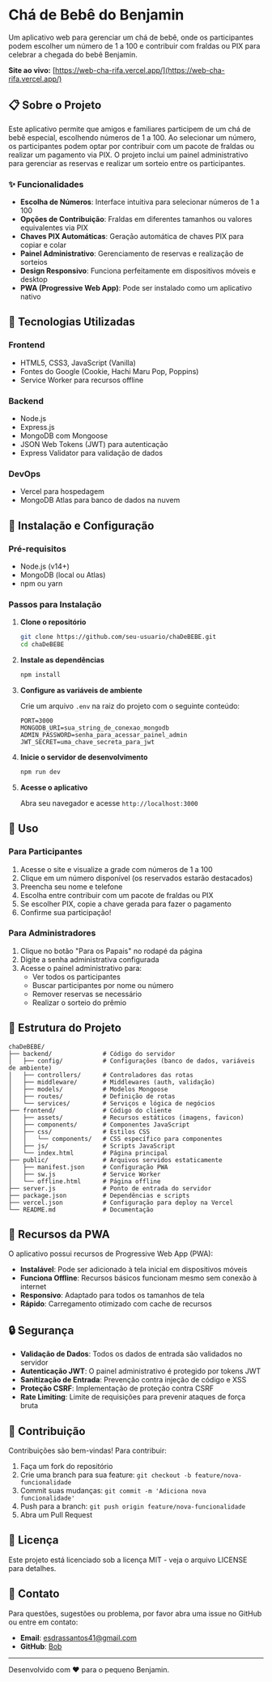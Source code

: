 # Chá de Bebê do Benjamin

Um aplicativo web para gerenciar um chá de bebê, onde os participantes podem escolher um número de 1 a 100 e contribuir com fraldas ou PIX para celebrar a chegada do bebê Benjamin.

**Site ao vivo:** [https://web-cha-rifa.vercel.app/](https://web-cha-rifa.vercel.app/)

## 📋 Sobre o Projeto

Este aplicativo permite que amigos e familiares participem de um chá de bebê especial, escolhendo números de 1 a 100. Ao selecionar um número, os participantes podem optar por contribuir com um pacote de fraldas ou realizar um pagamento via PIX. O projeto inclui um painel administrativo para gerenciar as reservas e realizar um sorteio entre os participantes.

### ✨ Funcionalidades

- **Escolha de Números**: Interface intuitiva para selecionar números de 1 a 100
- **Opções de Contribuição**: Fraldas em diferentes tamanhos ou valores equivalentes via PIX
- **Chaves PIX Automáticas**: Geração automática de chaves PIX para copiar e colar
- **Painel Administrativo**: Gerenciamento de reservas e realização de sorteios
- **Design Responsivo**: Funciona perfeitamente em dispositivos móveis e desktop
- **PWA (Progressive Web App)**: Pode ser instalado como um aplicativo nativo

## 🚀 Tecnologias Utilizadas

### Frontend
- HTML5, CSS3, JavaScript (Vanilla)
- Fontes do Google (Cookie, Hachi Maru Pop, Poppins)
- Service Worker para recursos offline

### Backend
- Node.js
- Express.js
- MongoDB com Mongoose
- JSON Web Tokens (JWT) para autenticação
- Express Validator para validação de dados

### DevOps
- Vercel para hospedagem
- MongoDB Atlas para banco de dados na nuvem

## 🔧 Instalação e Configuração

### Pré-requisitos
- Node.js (v14+)
- MongoDB (local ou Atlas)
- npm ou yarn

### Passos para Instalação

1. **Clone o repositório**
   ```bash
   git clone https://github.com/seu-usuario/chaDeBEBE.git
   cd chaDeBEBE
   ```

2. **Instale as dependências**
   ```bash
   npm install
   ```

3. **Configure as variáveis de ambiente**
   
   Crie um arquivo `.env` na raiz do projeto com o seguinte conteúdo:
   ```
   PORT=3000
   MONGODB_URI=sua_string_de_conexao_mongodb
   ADMIN_PASSWORD=senha_para_acessar_painel_admin
   JWT_SECRET=uma_chave_secreta_para_jwt
   ```

4. **Inicie o servidor de desenvolvimento**
   ```bash
   npm run dev
   ```

5. **Acesse o aplicativo**
   
   Abra seu navegador e acesse `http://localhost:3000`

## 📖 Uso

### Para Participantes

1. Acesse o site e visualize a grade com números de 1 a 100
2. Clique em um número disponível (os reservados estarão destacados)
3. Preencha seu nome e telefone
4. Escolha entre contribuir com um pacote de fraldas ou PIX
5. Se escolher PIX, copie a chave gerada para fazer o pagamento
6. Confirme sua participação!

### Para Administradores

1. Clique no botão "Para os Papais" no rodapé da página
2. Digite a senha administrativa configurada
3. Acesse o painel administrativo para:
   - Ver todos os participantes
   - Buscar participantes por nome ou número
   - Remover reservas se necessário
   - Realizar o sorteio do prêmio

## 🎨 Estrutura do Projeto

```
chaDeBEBE/
├── backend/              # Código do servidor
│   ├── config/           # Configurações (banco de dados, variáveis de ambiente)
│   ├── controllers/      # Controladores das rotas
│   ├── middleware/       # Middlewares (auth, validação)
│   ├── models/           # Modelos Mongoose
│   ├── routes/           # Definição de rotas
│   └── services/         # Serviços e lógica de negócios
├── frontend/             # Código do cliente
│   ├── assets/           # Recursos estáticos (imagens, favicon)
│   ├── components/       # Componentes JavaScript
│   ├── css/              # Estilos CSS
│   │   └── components/   # CSS específico para componentes
│   ├── js/               # Scripts JavaScript
│   └── index.html        # Página principal
├── public/               # Arquivos servidos estaticamente
│   ├── manifest.json     # Configuração PWA
│   ├── sw.js             # Service Worker
│   └── offline.html      # Página offline
├── server.js             # Ponto de entrada do servidor
├── package.json          # Dependências e scripts
├── vercel.json           # Configuração para deploy na Vercel
└── README.md             # Documentação
```

## 📱 Recursos da PWA

O aplicativo possui recursos de Progressive Web App (PWA):

- **Instalável**: Pode ser adicionado à tela inicial em dispositivos móveis
- **Funciona Offline**: Recursos básicos funcionam mesmo sem conexão à internet
- **Responsivo**: Adaptado para todos os tamanhos de tela
- **Rápido**: Carregamento otimizado com cache de recursos

## 🔒 Segurança

- **Validação de Dados**: Todos os dados de entrada são validados no servidor
- **Autenticação JWT**: O painel administrativo é protegido por tokens JWT
- **Sanitização de Entrada**: Prevenção contra injeção de código e XSS
- **Proteção CSRF**: Implementação de proteção contra CSRF
- **Rate Limiting**: Limite de requisições para prevenir ataques de força bruta

## 🤝 Contribuição

Contribuições são bem-vindas! Para contribuir:

1. Faça um fork do repositório
2. Crie uma branch para sua feature: `git checkout -b feature/nova-funcionalidade`
3. Commit suas mudanças: `git commit -m 'Adiciona nova funcionalidade'`
4. Push para a branch: `git push origin feature/nova-funcionalidade`
5. Abra um Pull Request

## 📜 Licença

Este projeto está licenciado sob a licença MIT - veja o arquivo LICENSE para detalhes.

## 👋 Contato

Para questões, sugestões ou problema, por favor abra uma issue no GitHub ou entre em contato:

- **Email**: esdrassantos41@gmail.com
- **GitHub**: [Bob](https://github.com/developedbyBob)

---

Desenvolvido com ❤️ para o pequeno Benjamin.
